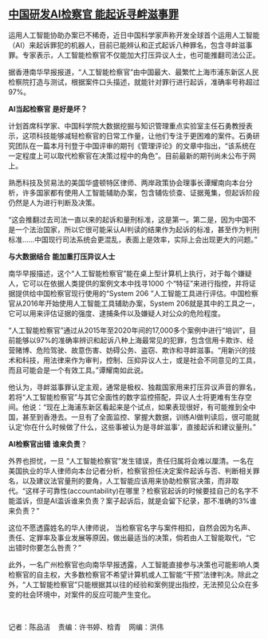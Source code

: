 <!--1640707000000-->
[中国研发AI检察官 能起诉寻衅滋事罪](https://www.rfa.org/mandarin/yataibaodao/renquanfazhi/cm-12282021103410.html)
------

<p></p><p>运用人工智能协助办案已不稀奇，近日中国科学家声称开发全球首个运用人工智能（AI）来起诉罪犯的机器人，目前已能辨认和正式起诉八种罪名，包含寻衅滋事罪。专家表示，人工智能检察官不仅能加大打压异议人士，也可能推翻司法公正。</p><p><span>据香港南华早报报道，</span>“人工智能检察官”由中国最大、最繁忙上海市浦东新区人民检察院打造与测试，根据案件口头描述，就能针对罪行进行起诉，准确率号称超过97%。</p><p><strong>AI</strong><strong>当起检察官</strong> <strong>是好是坏？</strong></p><p><span>计划首席科学家、中国科学院大数据挖掘与知识管理重点实验室主任石勇教授表示，这项科技能够减轻检察官的日常工作量，让他们专注于更困难的案件。石勇研究团队在一篇本月刊登于中国评审的期刊《管理评论》的文章中指出，</span>“该系统在一定程度上可以取代检察官在决策过程中的角色”。目前最新的期刊尚未公布于网上。</p><p><span>熟悉科技及贸易法的美国华盛顿特区律师、两岸政策协会理事长谭耀南向本台分析，许多国家都有使用人工智能辅助办案，包含辅佐侦查、证据蒐集，但起诉阶段仍然是人为进行判断及决策。</span></p><p><span>“</span>这会推翻过去司法一直以来的起诉和量刑标准，这是第一。第二是，因为中国不是一个法治国家，所以它很可能采认AI判读的结果作为起诉的标准，甚至作为判刑标准……中国现行司法系统会更混乱，表面上是效率，实际上会出现更大的问题。”</p><p><strong><span>与大数据结合</span></strong> <strong>能加重打压异议人士</strong></p><p><span>南华早报描述，这个</span>“人工智能检察官”能在桌上型计算机上执行，对于每个嫌疑人，它可以在依据人类提供的案例文本中找寻1000 个“特征”来进行指控，并将证据提供给中国检察官现行使用的“System 206 ”人工智能工具进行评估。中国检察官从2016年开始使用人工智能工具辅助办案，System 206就是其中的工具之一，它可以用来评估证据的强度、逮捕条件以及嫌疑人对公众的危险程度。</p><p><span>“</span>人工智能检察官”通过从2015年至2020年间的17,000多个案例中进行“培训”，目前能够以97%的准确率辨识和起诉八种上海最常见的犯罪，包含信用卡欺诈、经营赌博、危险驾驶、故意伤害、妨碍公务、盗窃、欺诈和寻衅滋事。“用新兴的技术和科技，用法律来作为审判，控制、压抑异议人士，或是社会不同意见的工具，而且可能会是一个有效工具。”谭耀南如此说。</p><p><span>他认为，寻衅滋事罪认定主观，通常是极权、独裁国家用来打压异议声音的罪名，若将</span>“人工智能检察官”与其它全面性的数字监控搭配，异议人士将更难有生存空间。他说：“现在上海浦东新区看起来是个试点，如果表现很好，有可能推到全中国，甚至到香港去。一旦有了全面监控、掌握大数据，训练AI做判读后，很可能就认定‘你在什么时候做了什么，这些事被认为是寻衅滋事’，直接起诉和建议量刑。”</p><p><strong>AI</strong><strong>检察官出错</strong> <strong>谁来负责</strong>？</p><p><span>外界也担忧，一旦</span> “人工智能检察官”发生错误，责任归属将会难以厘清。一名在美国执业的华人律师向本台记者分析，检察官担任决定案件起诉与否、判断相关罪名，以及建议法官量刑的要角，人工智能应该用来协助检察官决策，而非取代。“这样子可靠性(accountability)在哪里？检察官起诉的时候要挂自己的名字不能滥诉，但是AI滥诉谁来负责？案子起诉后，就是会留下纪录，那不准确的3%谁来负责？”</p><p><span>这位不愿透露姓名的华人律师说，</span> 当检察官名字与案件相扣，自然会因为名声、责任、定罪率及事业发展等原因，做出最适当的决策，倘若由人工智能取代，“它出错时你要怎么咎责？”</p><p><span>此外，一名广州检察官也向南华早报透露，人工智能直接参与决策也可能影响人类检察官的自主权，大多数检察官不希望计算机或人工智能</span>“干预”法律判决。除此之外，“人工智能检察官”只能根据其以往的经验和案例提出指控，无法预见公众在多变的社会环境中，对案件的反应可能产生变化。</p><p><br/></p><p><span>记者：陈品洁    </span>责编：许书婷、梒青    网编：洪伟</p>

